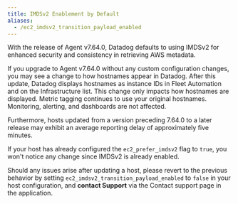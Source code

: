 ```yaml
---
title: IMDSv2 Enablement by Default
aliases:
  - /ec2_imdsv2_transition_payload_enabled
---
```


With the release of Agent v7.64.0, Datadog defaults to using IMDSv2 for enhanced security and consistency in retrieving AWS metadata.

If you upgrade to Agent v7.64.0 without any custom configuration changes, you may see a change to how hostnames appear in Datadog. After this update, Datadog displays hostnames as instance IDs in Fleet Automation and on the Infrastructure list.
This change only impacts how hostnames are displayed. Metric tagging continues to use your original hostnames. Monitoring, alerting, and dashboards are not affected.

Furthermore, hosts updated from a version preceding 7.64.0 to a later release may exhibit an average reporting delay of approximately five minutes.

If your host has already configured the `ec2_prefer_imdsv2` flag to `true`, you won't notice any change since IMDSv2 is already enabled.

Should any issues arise after updating a host, please revert to the previous behavior by setting `ec2_imdsv2_transition_payload_enabled` to `false` in your host configuration, and **contact Support** via the Contact support page in the application.
